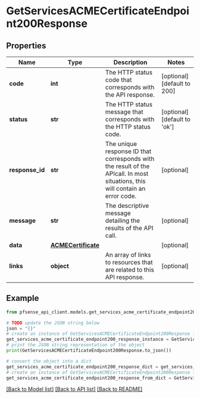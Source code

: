 # GetServicesACMECertificateEndpoint200Response


## Properties

Name | Type | Description | Notes
------------ | ------------- | ------------- | -------------
**code** | **int** | The HTTP status code that corresponds with the API response. | [optional] [default to 200]
**status** | **str** | The HTTP status message that corresponds with the HTTP status code. | [optional] [default to 'ok']
**response_id** | **str** | The unique response ID that corresponds with the result of the APIcall. In most situations, this will contain an error code. | [optional] 
**message** | **str** | The descriptive message detailing the results of the API call. | [optional] 
**data** | [**ACMECertificate**](ACMECertificate.md) |  | [optional] 
**links** | **object** | An array of links to resources that are related to this API response. | [optional] 

## Example

```python
from pfsense_api_client.models.get_services_acme_certificate_endpoint200_response import GetServicesACMECertificateEndpoint200Response

# TODO update the JSON string below
json = "{}"
# create an instance of GetServicesACMECertificateEndpoint200Response from a JSON string
get_services_acme_certificate_endpoint200_response_instance = GetServicesACMECertificateEndpoint200Response.from_json(json)
# print the JSON string representation of the object
print(GetServicesACMECertificateEndpoint200Response.to_json())

# convert the object into a dict
get_services_acme_certificate_endpoint200_response_dict = get_services_acme_certificate_endpoint200_response_instance.to_dict()
# create an instance of GetServicesACMECertificateEndpoint200Response from a dict
get_services_acme_certificate_endpoint200_response_from_dict = GetServicesACMECertificateEndpoint200Response.from_dict(get_services_acme_certificate_endpoint200_response_dict)
```
[[Back to Model list]](../README.md#documentation-for-models) [[Back to API list]](../README.md#documentation-for-api-endpoints) [[Back to README]](../README.md)


